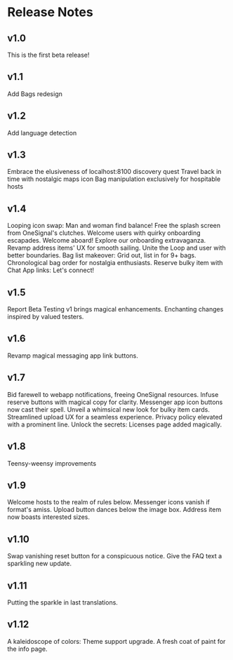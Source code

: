 # Release Notes

## v1.0

This is the first beta release!

## v1.1

Add Bags redesign

## v1.2

Add language detection

## v1.3

Embrace the elusiveness of localhost:8100 discovery quest
Travel back in time with nostalgic maps icon
Bag manipulation exclusively for hospitable hosts

## v1.4

Looping icon swap: Man and woman find balance!
Free the splash screen from OneSignal's clutches.
Welcome users with quirky onboarding escapades.
Welcome aboard! Explore our onboarding extravaganza.
Revamp address items' UX for smooth sailing.
Unite the Loop and user with better boundaries.
Bag list makeover: Grid out, list in for 9+ bags.
Chronological bag order for nostalgia enthusiasts.
Reserve bulky item with Chat App links: Let's connect!

## v1.5

Report Beta Testing v1 brings magical enhancements.
Enchanting changes inspired by valued testers.

## v1.6

Revamp magical messaging app link buttons.

## v1.7

Bid farewell to webapp notifications, freeing OneSignal resources.
Infuse reserve buttons with magical copy for clarity.
Messenger app icon buttons now cast their spell.
Unveil a whimsical new look for bulky item cards.
Streamlined upload UX for a seamless experience.
Privacy policy elevated with a prominent line.
Unlock the secrets: Licenses page added magically.

## v1.8

Teensy-weensy improvements

## v1.9

Welcome hosts to the realm of rules below.
Messenger icons vanish if format's amiss.
Upload button dances below the image box.
Address item now boasts interested sizes.

## v1.10

Swap vanishing reset button for a conspicuous notice.
Give the FAQ text a sparkling new update.

## v1.11

Putting the sparkle in last translations.

## v1.12

A kaleidoscope of colors: Theme support upgrade.
A fresh coat of paint for the info page.
